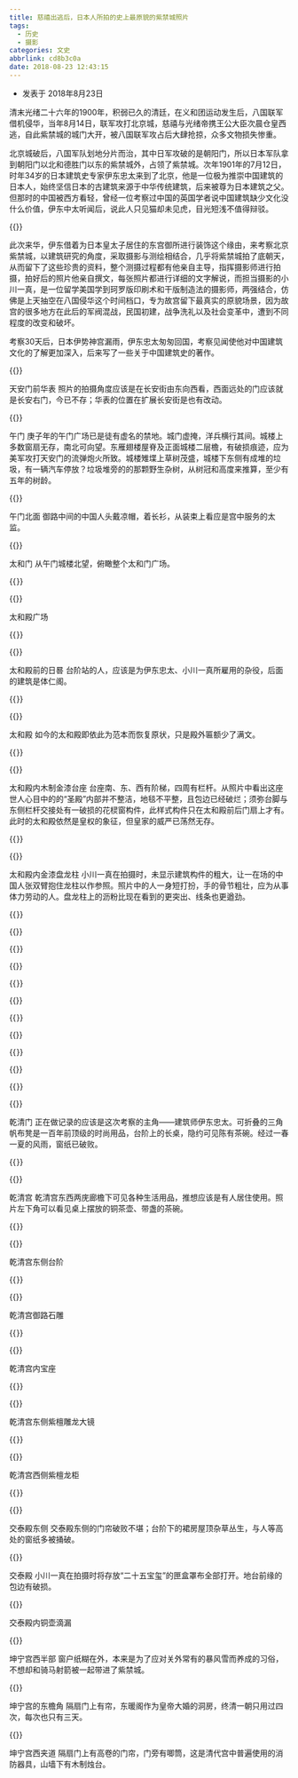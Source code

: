 ```yaml
---
title: 慈禧出逃后，日本人所拍的史上最原貌的紫禁城照片
tags:
  - 历史
  - 摄影
categories: 文史
abbrlink: cd8b3c0a
date: 2018-08-23 12:43:15
---
```

*   发表于 2018年8月23日

清末光绪二十六年的1900年，积弱已久的清廷，在义和团运动发生后，八国联军借机侵华，当年8月14日，联军攻打北京城，慈禧与光绪帝携王公大臣次晨仓皇西逃，自此紫禁城的城门大开，被八国联军攻占后大肆抢掠，众多文物损失惨重。

北京城破后，八国军队划地分片而治，其中日军攻破的是朝阳门，所以日本军队拿到朝阳门以北和德胜门以东的紫禁城外，占领了紫禁城。次年1901年的7月12日，时年34岁的日本建筑史专家伊东忠太来到了北京，他是一位极为推崇中国建筑的日本人，始终坚信日本的古建筑来源于中华传统建筑，后来被尊为日本建筑之父。但那时的中国被西方看轻，曾经一位考察过中国的英国学者说中国建筑缺少文化没什么价值，伊东中太听闻后，说此人只见猫却未见虎，目光短浅不值得辩驳。

{{<img src="http://timg01.bdimg.com/timg?pa&imgType=0&sec=1439619614&di=f3351b6a49062a5052b9b7ec0c3b4c3d&quality=100&size=b980_10000&src=http%3A%2F%2Fpic.rmb.bdstatic.com%2F66b1b0c664814f048c525e2c58fc9c02.jpeg" alt="">}}


此次来华，伊东借着为日本皇太子居住的东宫御所进行装饰这个缘由，来考察北京紫禁城，以建筑研究的角度，采取摄影与测绘相结合，几乎将紫禁城拍了底朝天，从而留下了这些珍贵的资料，整个测摄过程都有他亲自主导，指挥摄影师进行拍摄，拍好后的照片他亲自撰文，每张照片都进行详细的文字解说，而担当摄影的小川一真，是一位留学美国学到珂罗版印刷术和干版制造法的摄影师，两强结合，仿佛是上天抽空在八国侵华这个时间档口，专为故宫留下最真实的原貌场景，因为故宫的很多地方在此后的军阀混战，民国初建，战争洗礼以及社会变革中，遭到不同程度的改变和破坏。

考察30天后，日本伊势神宫漏雨，伊东忠太匆匆回国，考察见闻使他对中国建筑文化的了解更加深入，后来写了一些关于中国建筑史的著作。

{{<img src="http://timg01.bdimg.com/timg?pa&imgType=0&sec=1439619614&di=b1b12ac7ad3d0c5242de58cc66195b76&quality=100&size=b980_10000&src=http%3A%2F%2Fpic.rmb.bdstatic.com%2Fa413f6df52bdf070bdcb5be8fb0212e5.jpeg" alt="">}}

天安门前华表 照片的拍摄角度应该是在长安街由东向西看，西面远处的门应该就是长安右门，今已不存；华表的位置在扩展长安街是也有改动。

{{<img src="http://timg01.bdimg.com/timg?pa&imgType=0&sec=1439619614&di=2979111d949c1728ad4876b613daf230&quality=100&size=b980_10000&src=http%3A%2F%2Fpic.rmb.bdstatic.com%2F70ad889be2d0c07baa880d19cf3757ab.jpeg" alt="">}}


午门 庚子年的午门广场已是徒有虚名的禁地。城门虚掩，洋兵横行其间。城楼上多数窗扇无存，南北可向望。东雁翅楼屋脊及正面城楼二层檐，有破损痕迹，应为美军攻打天安门的流弹炮火所致。城楼雉堞上草树茂盛，城楼下东侧有成堆的垃圾，有一辆汽车停放？垃圾堆旁的的那颗野生杂树，从树冠和高度来推算，至少有五年的树龄。

{{<img src="http://timg01.bdimg.com/timg?pa&imgType=0&sec=1439619614&di=8b8d0c7e4512f38b08fb1016bd138e0b&quality=100&size=b980_10000&src=http%3A%2F%2Fpic.rmb.bdstatic.com%2F24eebc24695edfd8e0e185ec4976010d.jpeg" alt="">}}

午门北面 御路中间的中国人头戴凉帽，着长衫，从装束上看应是宫中服务的太监。

{{<img src="http://timg01.bdimg.com/timg?pa&imgType=0&sec=1439619614&di=ed045d64610208b438bd020e96d72160&quality=100&size=b980_10000&src=http%3A%2F%2Fpic.rmb.bdstatic.com%2F6513f651384b489b545cdc38cb58bc45.jpeg" alt="">}}


太和门 从午门城楼北望，俯瞰整个太和门广场。

{{<img src="data:image/gif;base64,R0lGODlhAQABAAAAACH5BAEKAAEALAAAAAABAAEAAAICTAEAOw==" alt="">}}

{{<img src="http://timg01.bdimg.com/timg?pa&imgType=0&sec=1439619614&di=9581f7d6c57e8319654c24fa656ce080&quality=100&size=b980_10000&src=http%3A%2F%2Fpic.rmb.bdstatic.com%2Ff815dc7e363f2d12ff89140b98ed7a62.jpeg" alt="">}}

太和殿广场

{{<img src="data:image/gif;base64,R0lGODlhAQABAAAAACH5BAEKAAEALAAAAAABAAEAAAICTAEAOw==" alt="">}}

{{<img src="http://timg01.bdimg.com/timg?pa&imgType=0&sec=1439619614&di=40d922eab602c3eac365c3e894165abc&quality=100&size=b980_10000&src=http%3A%2F%2Fpic.rmb.bdstatic.com%2Fda72131a46c28202f707a0eddefb6a63.jpeg" alt="">}}

太和殿前的日晷 台阶站的人，应该是为伊东忠太、小川一真所雇用的杂役，后面的建筑是体仁阁。

{{<img src="data:image/gif;base64,R0lGODlhAQABAAAAACH5BAEKAAEALAAAAAABAAEAAAICTAEAOw==" alt="">}}

{{<img src="http://timg01.bdimg.com/timg?pa&imgType=0&sec=1439619614&di=540d66898c12ee6126d73b9f2c28b9b0&quality=100&size=b980_10000&src=http%3A%2F%2Fpic.rmb.bdstatic.com%2F446cd56139fa201e9b8b94a2ec3e430a.jpeg" alt="">}}

太和殿 如今的太和殿即依此为范本而恢复原状，只是殿外匾额少了满文。

{{<img src="data:image/gif;base64,R0lGODlhAQABAAAAACH5BAEKAAEALAAAAAABAAEAAAICTAEAOw==" alt="">}}

{{<img src="http://timg01.bdimg.com/timg?pa&imgType=0&sec=1439619614&di=4f7eb6ccb027ac1d579d41cb62390e79&quality=100&size=b980_10000&src=http%3A%2F%2Fpic.rmb.bdstatic.com%2F8757da5ccb963b896d682548bf755f54.jpeg" alt="">}}

太和殿内木制金漆台座 台座南、东、西有阶梯，四周有栏杆。从照片中看出这座世人心目中的的“圣殿”内部并不整洁，地毯不平整，且包边已经破烂；须弥台脚与东侧栏杆交接处有一破损的花棂窗构件，此样式构件只在太和殿前后门扇上才有。此时的太和殿依然是皇权的象征，但皇家的威严已荡然无存。

{{<img src="data:image/gif;base64,R0lGODlhAQABAAAAACH5BAEKAAEALAAAAAABAAEAAAICTAEAOw==" alt="">}}

{{<img src="http://timg01.bdimg.com/timg?pa&imgType=0&sec=1439619614&di=03a31b97c52ec70d9c982ad0cdc9508e&quality=100&size=b980_10000&src=http%3A%2F%2Fpic.rmb.bdstatic.com%2Fdc412e3ca887bf5be6b4c729c6009be3.jpeg" alt="">}}

太和殿内金漆盘龙柱 小川一真在拍摄时，未显示建筑构件的粗大，让一在场的中国人张双臂抱住龙柱以作参照。照片中的人一身短打扮，手的骨节粗壮，应为从事体力劳动的人。盘龙柱上的沥粉比现在看到的更突出、线条也更遒劲。

{{<img src="data:image/gif;base64,R0lGODlhAQABAAAAACH5BAEKAAEALAAAAAABAAEAAAICTAEAOw==" alt="">}}

{{<img src="http://timg01.bdimg.com/timg?pa&imgType=0&sec=1439619614&di=87268053b074947b3b10e1c1974b1202&quality=100&size=b980_10000&src=http%3A%2F%2Fpic.rmb.bdstatic.com%2F55cfebcf32399d7a958895662bffaa4d.jpeg" alt="">}}

{{<img src="data:image/gif;base64,R0lGODlhAQABAAAAACH5BAEKAAEALAAAAAABAAEAAAICTAEAOw==" alt="">}}

{{<img src="http://timg01.bdimg.com/timg?pa&imgType=0&sec=1439619614&di=d8b45965932f08a08aa2942a6103fecc&quality=100&size=b980_10000&src=http%3A%2F%2Fpic.rmb.bdstatic.com%2F18947a240cdfff085a2db74edeed1be6.jpeg" alt="">}}

{{<img src="data:image/gif;base64,R0lGODlhAQABAAAAACH5BAEKAAEALAAAAAABAAEAAAICTAEAOw==" alt="">}}

{{<img src="http://timg01.bdimg.com/timg?pa&imgType=0&sec=1439619614&di=ed8c6567d378c00976c19ac8640d6f5e&quality=100&size=b980_10000&src=http%3A%2F%2Fpic.rmb.bdstatic.com%2F841b37098c2268785f8186711ca939c0.jpeg" alt="">}}

{{<img src="data:image/gif;base64,R0lGODlhAQABAAAAACH5BAEKAAEALAAAAAABAAEAAAICTAEAOw==" alt="">}}

{{<img src="http://timg01.bdimg.com/timg?pa&imgType=0&sec=1439619614&di=b0b4df7bad1fbb0804d03c980b841c6d&quality=100&size=b980_10000&src=http%3A%2F%2Fpic.rmb.bdstatic.com%2F7d5050bb60fa84a0dae0f8dd91036ca3.jpeg" alt="">}}

{{<img src="data:image/gif;base64,R0lGODlhAQABAAAAACH5BAEKAAEALAAAAAABAAEAAAICTAEAOw==" alt="">}}

{{<img src="http://timg01.bdimg.com/timg?pa&imgType=0&sec=1439619614&di=e1bd89372965cf276a33e8894d1464d8&quality=100&size=b980_10000&src=http%3A%2F%2Fpic.rmb.bdstatic.com%2F3dcc9e784163bb7aba2e7b6bbede0a83.jpeg" alt="">}}

{{<img src="data:image/gif;base64,R0lGODlhAQABAAAAACH5BAEKAAEALAAAAAABAAEAAAICTAEAOw==" alt="">}}

{{<img src="http://timg01.bdimg.com/timg?pa&imgType=0&sec=1439619614&di=ef9b320d17504a267fcbf43883aec393&quality=100&size=b980_10000&src=http%3A%2F%2Fpic.rmb.bdstatic.com%2F9a3600ff6ecdcb5ea10869c531bf25dd.jpeg" alt="">}}

乾清门 正在做记录的应该是这次考察的主角——建筑师伊东忠太。可折叠的三角帆布凳是一百年前顶级的时尚用品，台阶上的长桌，隐约可见陈有茶碗。经过一春一夏的风雨，窗纸已破败。

{{<img src="data:image/gif;base64,R0lGODlhAQABAAAAACH5BAEKAAEALAAAAAABAAEAAAICTAEAOw==" alt="">}}

{{<img src="http://timg01.bdimg.com/timg?pa&imgType=0&sec=1439619614&di=91487f35aa4f087f9bb0750348cf2d35&quality=100&size=b980_10000&src=http%3A%2F%2Fpic.rmb.bdstatic.com%2F67c47c43aa6b110d2fbcfa966fa639fb.jpeg" alt="">}}

乾清宫 乾清宫东西两庑廊檐下可见各种生活用品，推想应该是有人居住使用。照片左下角可以看见桌上摆放的铜茶壶、带盏的茶碗。

{{<img src="data:image/gif;base64,R0lGODlhAQABAAAAACH5BAEKAAEALAAAAAABAAEAAAICTAEAOw==" alt="">}}

{{<img src="http://timg01.bdimg.com/timg?pa&imgType=0&sec=1439619614&di=c84546d65d149555d30b871d79804814&quality=100&size=b980_10000&src=http%3A%2F%2Fpic.rmb.bdstatic.com%2F14d23a3d674a97ad6c95019c0996fe94.jpeg" alt="">}}

乾清宫东侧台阶

{{<img src="data:image/gif;base64,R0lGODlhAQABAAAAACH5BAEKAAEALAAAAAABAAEAAAICTAEAOw==" alt="">}}

{{<img src="http://timg01.bdimg.com/timg?pa&imgType=0&sec=1439619614&di=2c08498c93740f6f3ae010858eb72b9c&quality=100&size=b980_10000&src=http%3A%2F%2Fpic.rmb.bdstatic.com%2Fa5014dc48b922b7d4747e95ab5a01e55.jpeg" alt="">}}

乾清宫御路石雕

{{<img src="data:image/gif;base64,R0lGODlhAQABAAAAACH5BAEKAAEALAAAAAABAAEAAAICTAEAOw==" alt="">}}

{{<img src="http://timg01.bdimg.com/timg?pa&imgType=0&sec=1439619614&di=763643c32ff9d5c3ba1976273c62683c&quality=100&size=b980_10000&src=http%3A%2F%2Fpic.rmb.bdstatic.com%2Fcd6d0d1e3495b597737d88216040ed86.jpeg" alt="">}}

乾清宫内宝座

{{<img src="data:image/gif;base64,R0lGODlhAQABAAAAACH5BAEKAAEALAAAAAABAAEAAAICTAEAOw==" alt="">}}

{{<img src="http://timg01.bdimg.com/timg?pa&imgType=0&sec=1439619614&di=674b6a2485f519c561b60c6bbb594373&quality=100&size=b980_10000&src=http%3A%2F%2Fpic.rmb.bdstatic.com%2F327aba86cb0a29cae0e2ccffd3a0cca8.jpeg" alt="">}}

乾清宫东侧紫檀雕龙大镜

{{<img src="data:image/gif;base64,R0lGODlhAQABAAAAACH5BAEKAAEALAAAAAABAAEAAAICTAEAOw==" alt="">}}

{{<img src="http://timg01.bdimg.com/timg?pa&imgType=0&sec=1439619614&di=aaf193fc056cae9b380cf1f6f24bb880&quality=100&size=b980_10000&src=http%3A%2F%2Fpic.rmb.bdstatic.com%2F9f0bebe192e36f196aaaffd81689675b.jpeg" alt="">}}

乾清宫西侧紫檀龙柜

{{<img src="data:image/gif;base64,R0lGODlhAQABAAAAACH5BAEKAAEALAAAAAABAAEAAAICTAEAOw==" alt="">}}

{{<img src="http://timg01.bdimg.com/timg?pa&imgType=0&sec=1439619614&di=b9174d15feac8ac0b452d386acb1a175&quality=100&size=b980_10000&src=http%3A%2F%2Fpic.rmb.bdstatic.com%2F568f2f6c9daea9f25f58813b9c10982f.jpeg" alt="">}}

交泰殿东侧 交泰殿东侧的门帘破败不堪；台阶下的裙房屋顶杂草丛生，与人等高处的窗纸多被捅破。

{{<img src="http://timg01.bdimg.com/timg?pa&imgType=0&sec=1439619614&di=56ebd26b2a73d2592289c60c398ab898&quality=100&size=b980_10000&src=http%3A%2F%2Fpic.rmb.bdstatic.com%2F74cf83f4188d908327f23041b9cddf08.jpeg" alt="">}}

交泰殿 小川一真在拍摄时将存放“二十五宝玺”的匣盒罩布全部打开。地台前缘的包边有破损。

{{<img src="http://timg01.bdimg.com/timg?pa&imgType=0&sec=1439619614&di=02f871341be4f3adb18fa07bf079e06b&quality=100&size=b980_10000&src=http%3A%2F%2Fpic.rmb.bdstatic.com%2Fa490cad7f6df9030b3cd18bdf5957e5e.jpeg" alt="">}}

交泰殿内铜壶滴漏

{{<img src="http://timg01.bdimg.com/timg?pa&imgType=0&sec=1439619614&di=5f5d91f868234fa451b3a63522cd9e7d&quality=100&size=b980_10000&src=http%3A%2F%2Fpic.rmb.bdstatic.com%2F6c970fd74d5bb0895e6074129bb0a00b.jpeg" alt="">}}


坤宁宫西半部 窗户纸糊在外，本来是为了应对关外常有的暴风雪而养成的习俗，不想却和骑马射箭被一起带进了紫禁城。

{{<img src="http://timg01.bdimg.com/timg?pa&imgType=0&sec=1439619614&di=9de45ab82dd90ed4137495731fbb98e2&quality=100&size=b980_10000&src=http%3A%2F%2Fpic.rmb.bdstatic.com%2Ffb7a1bdbcf62b00343b6fdd8627f973f.jpeg" alt="">}}


坤宁宫的东檐角 隔扇门上有帘，东暖阁作为皇帝大婚的洞房，终清一朝只用过四次，每次也只有三天。

{{<img src="http://timg01.bdimg.com/timg?pa&imgType=0&sec=1439619614&di=33451e70a82914c602de5e6b7b1319f5&quality=100&size=b980_10000&src=http%3A%2F%2Fpic.rmb.bdstatic.com%2F2587d43e5446ef8c55eb35e1e7031f13.jpeg" alt="">}}

坤宁宫西夹道 隔扇门上有高卷的门帘，门旁有唧筒，这是清代宫中普遍使用的消防器具，山墙下有木制烛台。